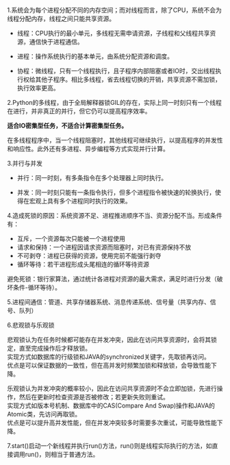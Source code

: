 1.系统会为每个进程分配不同的内存空间；而对线程而言，除了CPU，系统不会为线程分配内存，线程之间只能共享资源。

* 线程：CPU执行的最小单元，多线程无需申请资源，子线程和父线程共享资源，通信快于进程通信。

* 进程：操作系统执行的基本单元，由系统分配资源和调度。

* 协程：微线程，只有一个线程执行，且子程序内部阻塞或者IO时，交出线程执行权给其他子程序。相比多线程，省去线程切换的开销，共享资源不需加锁，执行效率更高。

2.Python的多线程，由于全局解释器锁GIL的存在，实际上同一时刻只有一个线程在进行，并非真正的并行，但它仍可以提高程序效率。

__适合IO密集型任务，不适合计算密集型任务。__

在多线程程序中，当一个线程阻塞时，其他线程可继续执行，以提高程序的并发性和响应性。此外还有多进程、异步编程等方式实现并行计算。

3.并行与并发

* 并行：同一时刻，有多条指令在多个处理器上同时执行。

* 并发：同一时刻只能有一条指令执行，但多个进程指令被快速的轮换执行，使得在宏观上具有多个进程同时执行的效果。

4.造成死锁的原因：系统资源不足、进程推进顺序不当、资源分配不当。形成条件有：

* 互斥，一个资源每次只能被一个进程使用
* 请求和保持：一个进程因请求资源而阻塞时，对已有资源保持不放
* 不可剥夺：进程已获得的资源，使用完前不能强行剥夺
* 循环等待：若干进程形成头尾相连的循环等待资源

避免死锁：银行家算法，通过统计各进程对资源的最大需求，满足时进行分发（破坏条件-循环等待）。

5.进程间通信：管道、共享存储器系统、消息传递系统、信号量（共享内存、信号、队列）

6.悲观锁与乐观锁

悲观锁认为在任务时候都可能存在并发冲突，因此在访问共享资源时，会将其锁定，直至完成操作后才释放锁。  
实现方式如数据库的行级锁和JAVA的synchronized关键字，先取锁再访问。  
优点是可以保证数据的一致性，但在高并发时频繁加锁和释放锁，会导致性能下降。

乐观锁认为并发冲突的概率较小，因此在访问共享资源时不会立即加锁，先进行操作，然后在更新时检查资源是否被修改；若更新失败则重试。  
实现方式如版本号机制、数据库中的CAS(Compare And Swap)操作和JAVA的Atomic类，先访问再取锁。  
优点是可以提升高并发性能，但在并发冲突较多时需要多次重试，可能导致性能下降。

7.start()启动一个新线程并执行run()方法，run()则是线程实际执行的方法，如直接调用run()，则相当于普通方法。